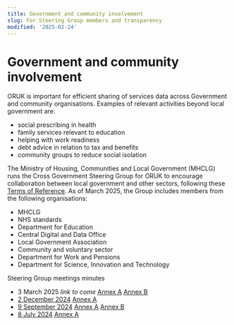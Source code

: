 ```yaml
---
title: Government and community involvement
slug: For Steering Group members and transparency
modified: '2025-02-24'
---
```


# Government and community involvement

ORUK is important for efficient sharing of services data across Government and community organisations. Examples of relevant activities beyond local government are: 
* social prescribing in health
* family services relevant to education
* helping with work readiness
* debt advice in relation to tax and benefits
* community groups to reduce social isolation

The Ministry of Housing, Communities and Local Government (MHCLG) runs the Cross Government Steering Group for ORUK to encourage collaboration between local government and other sectors, following these [Terms of Reference](/steering/ORUK%20Steering%20Group%20-%20Terms%20of%20Reference.pdf). As of March 2025, the Group includes members from the following organisations:
* MHCLG
* NHS standards
* Department for Education
* Central Digital and Data Office
* Local Government Association
* Community and voluntary sector
* Department for Work and Pensions
* Department for Science, Innovation and Technology

Steering Group meetings minutes
* 3 March 2025 _link to come_ [Annex A](/steering/ORUK%20Steering%20Group%2004%20-%20Annex%20A%20-%20Briefing%20paper%20for%20Steering%20Group%20Meeting%204.pdf) [Annex B](ORUK%20Steering%20Group%2004%20-%20Annex%20B%20-%20Shared%20-%20Scoping%20Funding%20and%20Commercial%20Structure%20Options%20for%20ORUK.pdf)
* [2 December 2024](/steering/ORUK%20Steering%20Group%2003%20-%20Minutes%20from%20%202%20December%202024.pdf) [Annex A](/steering/ORUK%20Steering%20Group%2003%20-%20Annex%20A%20-%20Presentation%20on%20taxonomies.pdf)
* [9 September 2024](/steering/ORUK%20Steering%20Group%2002%20-%20Minutes%20from%209%20September%202024.pdf) [Annex A](/steering/ORUK%20Steering%20Group%2002%20-%20Annex%20A%20-%20DfE%20Family%20Hubs%20presentation.pdf) [Annex B](/steering/ORUK%20Steering%20Group%2002%20-%20Annex%20B%20-%20Lancs%20and%20South%20Cumbria%20health%20and%20care%20%20presentation.pdf)
* [8 July 2024](/steering/ORUK%20Steering%20Group%2001%20-%20Minutes%20from%208%20July%202024.pdf) [Annex A](/steering/ORUK%20Steering%20Group%2001%20-%20Annex%20A%20-%20Overview%20presentation.pdf)
